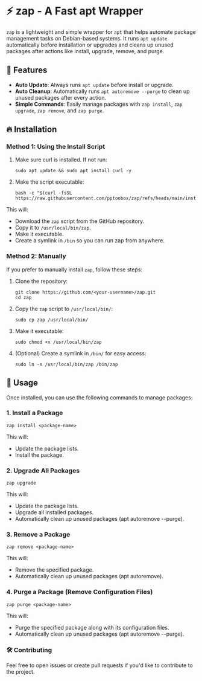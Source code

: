# ⚡ zap - A Fast apt Wrapper

`zap` is a lightweight and simple wrapper for `apt` that helps automate package management tasks on Debian-based systems. It runs `apt update` automatically before installation or upgrades and cleans up unused packages after actions like install, upgrade, remove, and purge.

## 🚀 Features
- **Auto Update**: Always runs `apt update` before install or upgrade.
- **Auto Cleanup**: Automatically runs `apt autoremove --purge` to clean up unused packages after every action.
- **Simple Commands**: Easily manage packages with `zap install`, `zap upgrade`, `zap remove`, and `zap purge`.

## 🔥 Installation

### Method 1: Using the Install Script

1. Make sure curl is installed. If not run:
   ```
   sudo apt update && sudo apt install curl -y
   ```

2. Make the script executable:
   ```
   bash -c "$(curl -fsSL https://raw.githubusercontent.com/pptoobox/zap/refs/heads/main/install.sh)"
   ```

This will:
- Download the `zap` script from the GitHub repository.
- Copy it to `/usr/local/bin/zap`.
- Make it executable.
- Create a symlink in `/bin` so you can run zap from anywhere.

### Method 2: Manually
If you prefer to manually install `zap`, follow these steps:

1. Clone the repository:
   ```
   git clone https://github.com/<your-username>/zap.git
   cd zap
   ```

2. Copy the `zap` script to `/usr/local/bin/`:
   ```
   sudo cp zap /usr/local/bin/
   ```

3. Make it executable:
   ```
   sudo chmod +x /usr/local/bin/zap
   ```

4. (Optional) Create a symlink in `/bin/` for easy access:
   ```
   sudo ln -s /usr/local/bin/zap /bin/zap
   ```

## 🚀 Usage
Once installed, you can use the following commands to manage packages:

### 1. Install a Package
```
zap install <package-name>
```
This will:
- Update the package lists.
- Install the package.

### 2. Upgrade All Packages
```
zap upgrade
```
This will:
- Update the package lists.
- Upgrade all installed packages.
- Automatically clean up unused packages (apt autoremove --purge).

### 3. Remove a Package
```
zap remove <package-name>
```
This will:
- Remove the specified package.
- Automatically clean up unused packages (apt autoremove).

### 4. Purge a Package (Remove Configuration Files)
```
zap purge <package-name>
```
This will:
- Purge the specified package along with its configuration files.
- Automatically clean up unused packages (apt autoremove --purge).

### 🛠️ Contributing
Feel free to open issues or create pull requests if you'd like to contribute to the project.